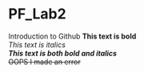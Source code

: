 # PF_Lab2
Introduction to Github 
**This text is bold**\
*This text is italics*\
***This text is both bold and italics***\
~~OOPS I made an error~~
